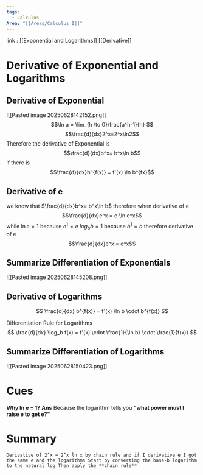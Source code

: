 ```yaml
---
tags:
  - Calculus
Area: "[[Areas/Calculus I]]"
---
```

link : [[Exponential and Logarithms]] [[Derivative]]
# Derivative of Exponential and Logarithms
## Derivative of Exponential
![[Pasted image 20250628142152.png]]
$$\ln a = \lim_{h \to 0}\frac{a^h-1}{h} $$
$$\frac{d}{dx}2^x=2^x\ln2$$
Therefore the derivative of Exponential is 
$$\frac{d}{dx}b^x= b^x\ln b$$
if there is
$$\frac{d}{dx}b^{f(x)} = f'(x) \ln b^{fx}$$
## Derivative of e
we know that $\frac{d}{dx}b^x= b^x\ln b$ therefore when derivative of e 
$$\frac{d}{dx}e^x = e \ln e^x$$
while $\ln e = 1$ because $e^1 = e$
$log_b b = 1$ because $b^1 = b$
therefore derivative of e
$$\frac{d}{dx}e^x = e^x$$
## Summarize Differentiation of Exponentials
![[Pasted image 20250628145208.png]]
## Derivative of Logarithms
$$ \frac{d}{dx} b^{f(x)} = f'(x) \ln b \cdot b^{f(x)} $$

Differentiation Rule for Logarithms
$$ \frac{d}{dx} \log_b f(x) = f'(x) \cdot \frac{1}{\ln b} \cdot \frac{1}{f(x)} $$
## Summarize Differentiation of Logarithms
![[Pasted image 20250628150423.png]]
# Cues
**Why ln e = 1?**
**Ans**  Because the logarithm tells you **"what power must I raise e to get e?"**
# Summary
```
Derivative of 2^x = 2^x ln x by chain rule and if I derivative e I got the same e and the logarithms Start by converting the base-b logarithm to the natural log Then apply the **chain rule**
```